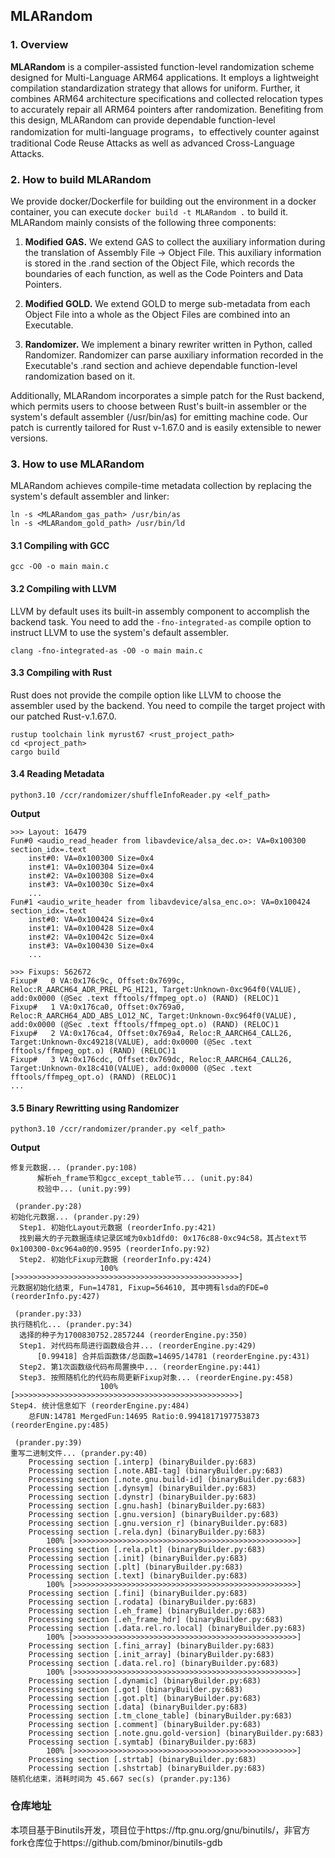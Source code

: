 ## MLARandom

### 1. Overview
**MLARandom** is a compiler-assisted function-level randomization scheme designed for Multi-Language ARM64 applications. It employs a lightweight compilation standardization strategy that allows for uniform. Further, it combines ARM64 architecture specifications and collected relocation types to accurately repair all ARM64 pointers after randomization. Benefiting from this design, MLARandom can provide dependable function-level randomization for multi-language programs，to effectively counter against traditional Code Reuse Attacks as well as advanced Cross-Language Attacks.

### 2. How to build MLARandom
We provide docker/Dockerfile for building out the environment in a docker container, you can execute `docker build -t MLARandom .` to build it. MLARandom mainly consists of the following three components:
1. **Modified GAS.** We extend GAS to collect the auxiliary information during the translation of Assembly File -> Object File. This auxiliary information is stored in the .rand section of the Object File, which records the boundaries of each function, as well as the Code Pointers and Data Pointers.

2. **Modified GOLD.** We extend GOLD to merge sub-metadata from each Object File into a whole as the Object Files are combined into an Executable.

3. **Randomizer.** We implement a binary rewriter written in Python, called Randomizer. Randomizer can parse auxiliary information recorded in the Executable's .rand section and achieve dependable function-level randomization based on it.

Additionally, MLARandom incorporates a simple patch for the Rust backend, which permits users to choose between Rust's built-in assembler or the system's default assembler (/usr/bin/as) for emitting machine code. Our patch is currently tailored for Rust v-1.67.0 and is easily extensible to newer versions.

### 3. How to use MLARandom
MLARandom achieves compile-time metadata collection by replacing the system's default assembler and linker:
```shell
ln -s <MLARandom_gas_path> /usr/bin/as
ln -s <MLARandom_gold_path> /usr/bin/ld
```

#### 3.1 Compiling with GCC
```shell
gcc -O0 -o main main.c
```

#### 3.2 Compiling with LLVM
LLVM by default uses its built-in assembly component to accomplish the backend task. You need to add the `-fno-integrated-as` compile option to instruct LLVM to use the system's default assembler.
```shell
clang -fno-integrated-as -O0 -o main main.c
```

#### 3.3 Compiling with Rust
Rust does not provide the compile option like LLVM to choose the assembler used by the backend. You need to compile the target project with our patched Rust-v.1.67.0.
```shell
rustup toolchain link myrust67 <rust_project_path>
cd <project_path>
cargo build
```

#### 3.4 Reading Metadata
```shell
python3.10 /ccr/randomizer/shuffleInfoReader.py <elf_path>
```
**Output**
```shell
>>> Layout: 16479
Fun#0 <audio_read_header from libavdevice/alsa_dec.o>: VA=0x100300 section_idx=.text
    inst#0: VA=0x100300 Size=0x4
    inst#1: VA=0x100304 Size=0x4
    inst#2: VA=0x100308 Size=0x4
    inst#3: VA=0x10030c Size=0x4
    ...
Fun#1 <audio_write_header from libavdevice/alsa_enc.o>: VA=0x100424 section_idx=.text
    inst#0: VA=0x100424 Size=0x4
    inst#1: VA=0x100428 Size=0x4
    inst#2: VA=0x10042c Size=0x4
    inst#3: VA=0x100430 Size=0x4
    ...

>>> Fixups: 562672
Fixup#   0 VA:0x176c9c, Offset:0x7699c, Reloc:R_AARCH64_ADR_PREL_PG_HI21, Target:Unknown-0xc964f0(VALUE), add:0x0000 (@Sec .text fftools/ffmpeg_opt.o) (RAND) (RELOC)1
Fixup#   1 VA:0x176ca0, Offset:0x769a0, Reloc:R_AARCH64_ADD_ABS_LO12_NC, Target:Unknown-0xc964f0(VALUE), add:0x0000 (@Sec .text fftools/ffmpeg_opt.o) (RAND) (RELOC)1
Fixup#   2 VA:0x176ca4, Offset:0x769a4, Reloc:R_AARCH64_CALL26, Target:Unknown-0xc49218(VALUE), add:0x0000 (@Sec .text fftools/ffmpeg_opt.o) (RAND) (RELOC)1
Fixup#   3 VA:0x176cdc, Offset:0x769dc, Reloc:R_AARCH64_CALL26, Target:Unknown-0x18c410(VALUE), add:0x0000 (@Sec .text fftools/ffmpeg_opt.o) (RAND) (RELOC)1
...
```

#### 3.5 Binary Rewritting using Randomizer
```shell
python3.10 /ccr/randomizer/prander.py <elf_path>
```
**Output**
```shell
修复元数据... (prander.py:108)
      解析eh_frame节和gcc_except_table节... (unit.py:84)
      校验中... (unit.py:99)

 (prander.py:28)
初始化元数据... (prander.py:29)
  Step1. 初始化Layout元数据 (reorderInfo.py:421)
  找到最大的子元数据连续记录区域为0xb1dfd0: 0x176c88-0xc94c58，其占text节0x100300-0xc964a0的0.9595 (reorderInfo.py:92)
  Step2. 初始化Fixup元数据 (reorderInfo.py:424)
					100% [>>>>>>>>>>>>>>>>>>>>>>>>>>>>>>>>>>>>>>>>>>>>>>>>>>]
元数据初始化结束, Fun=14781, Fixup=564610, 其中拥有lsda的FDE=0 (reorderInfo.py:427)

 (prander.py:33)
执行随机化... (prander.py:34)
  选择的种子为1700830752.2857244 (reorderEngine.py:350)
  Step1. 对代码布局进行函数级合并... (reorderEngine.py:429)
      [0.99418] 合并后函数体/总函数=14695/14781 (reorderEngine.py:431)
  Step2. 第1次函数级代码布局置换中... (reorderEngine.py:441)
  Step3. 按照随机化的代码布局更新Fixup对象... (reorderEngine.py:458)
					100% [>>>>>>>>>>>>>>>>>>>>>>>>>>>>>>>>>>>>>>>>>>>>>>>>>>]
Step4. 统计信息如下 (reorderEngine.py:484)
    总FUN:14781 MergedFun:14695 Ratio:0.9941817197753873 (reorderEngine.py:485)

 (prander.py:39)
重写二进制文件... (prander.py:40)
	Processing section [.interp] (binaryBuilder.py:683)
	Processing section [.note.ABI-tag] (binaryBuilder.py:683)
	Processing section [.note.gnu.build-id] (binaryBuilder.py:683)
	Processing section [.dynsym] (binaryBuilder.py:683)
	Processing section [.dynstr] (binaryBuilder.py:683)
	Processing section [.gnu.hash] (binaryBuilder.py:683)
	Processing section [.gnu.version] (binaryBuilder.py:683)
	Processing section [.gnu.version_r] (binaryBuilder.py:683)
	Processing section [.rela.dyn] (binaryBuilder.py:683)
		100% [>>>>>>>>>>>>>>>>>>>>>>>>>>>>>>>>>>>>>>>>>>>>>>>>>>]
	Processing section [.rela.plt] (binaryBuilder.py:683)
	Processing section [.init] (binaryBuilder.py:683)
	Processing section [.plt] (binaryBuilder.py:683)
	Processing section [.text] (binaryBuilder.py:683)
		100% [>>>>>>>>>>>>>>>>>>>>>>>>>>>>>>>>>>>>>>>>>>>>>>>>>>]
	Processing section [.fini] (binaryBuilder.py:683)
	Processing section [.rodata] (binaryBuilder.py:683)
	Processing section [.eh_frame] (binaryBuilder.py:683)
	Processing section [.eh_frame_hdr] (binaryBuilder.py:683)
	Processing section [.data.rel.ro.local] (binaryBuilder.py:683)
		100% [>>>>>>>>>>>>>>>>>>>>>>>>>>>>>>>>>>>>>>>>>>>>>>>>>>]
	Processing section [.fini_array] (binaryBuilder.py:683)
	Processing section [.init_array] (binaryBuilder.py:683)
	Processing section [.data.rel.ro] (binaryBuilder.py:683)
		100% [>>>>>>>>>>>>>>>>>>>>>>>>>>>>>>>>>>>>>>>>>>>>>>>>>>]
	Processing section [.dynamic] (binaryBuilder.py:683)
	Processing section [.got] (binaryBuilder.py:683)
	Processing section [.got.plt] (binaryBuilder.py:683)
	Processing section [.data] (binaryBuilder.py:683)
	Processing section [.tm_clone_table] (binaryBuilder.py:683)
	Processing section [.comment] (binaryBuilder.py:683)
	Processing section [.note.gnu.gold-version] (binaryBuilder.py:683)
	Processing section [.symtab] (binaryBuilder.py:683)
		100% [>>>>>>>>>>>>>>>>>>>>>>>>>>>>>>>>>>>>>>>>>>>>>>>>>>]
	Processing section [.strtab] (binaryBuilder.py:683)
	Processing section [.shstrtab] (binaryBuilder.py:683)
随机化结束，消耗时间为 45.667 sec(s) (prander.py:136)
```

### 仓库地址
本项目基于Binutils开发，项目位于https://ftp.gnu.org/gnu/binutils/，非官方fork仓库位于https://github.com/bminor/binutils-gdb
